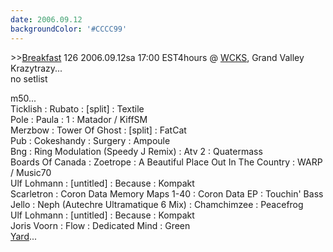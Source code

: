 ```yaml
---
date: 2006.09.12
backgroundColor: '#CCCC99'
---
```


\>>[Breakfast](http://www.anal0g.org/breakfast/) 126 2006.09.12sa 17:00 EST4hours @ [WCKS](http://www.thewhale.org/), Grand Valley  
Krazytrazy...  
no setlist  

m50...  
Ticklish : Rubato : \[split\] : Textile  
Pole : Paula : 1 : Matador / KiffSM  
Merzbow : Tower Of Ghost : \[split\] : FatCat  
Pub : Cokeshandy : Surgery : Ampoule  
Bng : Ring Modulation (Speedy J Remix) : Atv 2 : Quatermass  
Boards Of Canada : Zoetrope : A Beautiful Place Out In The Country : WARP / Music70  
Ulf Lohmann : \[untitled\] : Because : Kompakt  
Scarletron : Coron Data Memory Maps 1-40 : Coron Data EP : Touchin' Bass  
Jello : Neph (Autechre Ultramatique 6 Mix) : Chamchimzee : Peacefrog  
Ulf Lohmann : \[untitled\] : Because : Kompakt  
Joris Voorn : Flow : Dedicated Mind : Green  
[Yard](http://www.yardrec.com/)...